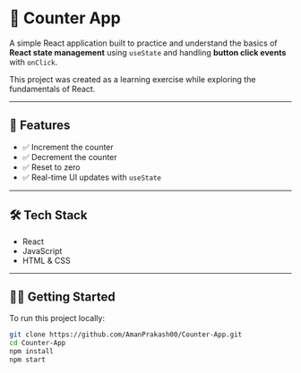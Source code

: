 # 🔢 Counter App

A simple React application built to practice and understand the basics of **React state management** using `useState` and handling **button click events** with `onClick`.

This project was created as a learning exercise while exploring the fundamentals of React.

---

## 🚀 Features

- ✅ Increment the counter
- ✅ Decrement the counter
- ✅ Reset to zero
- ✅ Real-time UI updates with `useState`

---

## 🛠 Tech Stack

- React
- JavaScript
- HTML & CSS

---

## 🧑‍💻 Getting Started

To run this project locally:

```bash
git clone https://github.com/AmanPrakash00/Counter-App.git
cd Counter-App
npm install
npm start

